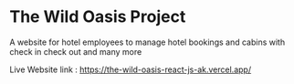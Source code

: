 # The Wild Oasis Project

A website for hotel employees to manage hotel bookings and cabins with check in check out and many more 

Live Website link : https://the-wild-oasis-react-js-ak.vercel.app/
